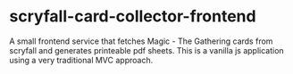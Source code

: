 # scryfall-card-collector-frontend

A small frontend service that fetches Magic - The Gathering cards from scryfall and generates printeable pdf sheets.
This is a vanilla js application using a very traditional MVC approach.
